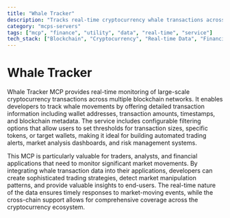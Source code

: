 ```yaml
---
title: "Whale Tracker"
description: "Tracks real-time cryptocurrency whale transactions across blockchains with detailed analytics and configurable filtering for market analysis."
category: "mcps-servers"
tags: ["mcp", "finance", "utility", "data", "real-time", "service"]
tech_stack: ["Blockchain", "Cryptocurrency", "Real-time Data", "Financial Analytics", "Web3"]
---
```


# Whale Tracker

Whale Tracker MCP provides real-time monitoring of large-scale cryptocurrency transactions across multiple blockchain networks. It enables developers to track whale movements by offering detailed transaction information including wallet addresses, transaction amounts, timestamps, and blockchain metadata. The service includes configurable filtering options that allow users to set thresholds for transaction sizes, specific tokens, or target wallets, making it ideal for building automated trading alerts, market analysis dashboards, and risk management systems.

This MCP is particularly valuable for traders, analysts, and financial applications that need to monitor significant market movements. By integrating whale transaction data into their applications, developers can create sophisticated trading strategies, detect market manipulation patterns, and provide valuable insights to end-users. The real-time nature of the data ensures timely responses to market-moving events, while the cross-chain support allows for comprehensive coverage across the cryptocurrency ecosystem.
